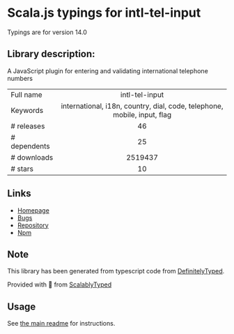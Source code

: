 
# Scala.js typings for intl-tel-input

Typings are for version 14.0

## Library description:
A JavaScript plugin for entering and validating international telephone numbers

|                    |                 |
| ------------------ | :-------------: |
| Full name          | intl-tel-input |
| Keywords           | international, i18n, country, dial, code, telephone, mobile, input, flag |
| # releases         | 46 |
| # dependents       | 25 |
| # downloads        | 2519437 |
| # stars            | 10 |

## Links
- [Homepage](https://github.com/jackocnr/intl-tel-input#readme)
- [Bugs](https://github.com/jackocnr/intl-tel-input/issues)
- [Repository](https://github.com/jackocnr/intl-tel-input)
- [Npm](https://www.npmjs.com/package/intl-tel-input)
    


## Note
This library has been generated from typescript code from [DefinitelyTyped](https://definitelytyped.org).

Provided with :purple_heart: from [ScalablyTyped](https://github.com/oyvindberg/ScalablyTyped)

## Usage
See [the main readme](../../readme.md) for instructions.


